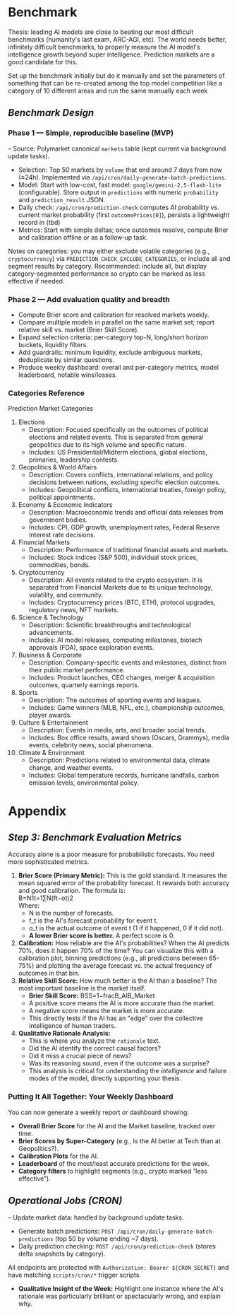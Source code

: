# Benchmark

Thesis: leading AI models are close to beating our most difficult benchmarks (humanity's last exam, ARC-AGI, etc). The world needs better, infinitely difficult benchmarks, to properly measure the AI model's intelligence growth beyond super intelligence. Prediction markets are a good candidate for this.

Set up the benchmark initially but do it manually and set the parameters of something that can be re-created among the top model competition like a category of 10 different areas and run the same manually each week


## ***Benchmark Design***

### Phase 1 — Simple, reproducible baseline (MVP)
– Source: Polymarket canonical `markets` table (kept current via background update tasks).
- Selection: Top 50 markets by `volume` that end around 7 days from now (±24h). Implemented via `/api/cron/daily-generate-batch-predictions`.
- Model: Start with low-cost, fast model: `google/gemini-2.5-flash-lite` (configurable). Store output in `predictions` with numeric `probability` and `prediction_result` JSON.
- Daily check: `/api/cron/prediction-check` computes AI probability vs. current market probability (first `outcomePrices[0]`), persists a lightweight record in (tbd)
- Metrics: Start with simple deltas; once outcomes resolve, compute Brier and calibration offline or as a follow‑up task.

Notes on categories: you may either exclude volatile categories (e.g., `cryptocurrency`) via `PREDICTION_CHECK_EXCLUDE_CATEGORIES`, or include all and segment results by category. Recommended: include all, but display category-segmented performance so crypto can be marked as less effective if needed.

### Phase 2 — Add evaluation quality and breadth
- Compute Brier score and calibration for resolved markets weekly.
- Compare multiple models in parallel on the same market set; report relative skill vs. market (Brier Skill Score).
- Expand selection criteria: per-category top-N, long/short horizon buckets, liquidity filters.
- Add guardrails: minimum liquidity, exclude ambiguous markets, deduplicate by similar questions.
- Produce weekly dashboard: overall and per-category metrics, model leaderboard, notable wins/losses.

### Categories Reference
Prediction Market Categories

1. Elections  
   * Description: Focused specifically on the outcomes of political elections and related events. This is separated from general geopolitics due to its high volume and specific nature.  
   * Includes: US Presidential/Midterm elections, global elections, primaries, leadership contests.  
2. Geopolitics & World Affairs  
   * Description: Covers conflicts, international relations, and policy decisions between nations, excluding specific election outcomes.  
   * Includes: Geopolitical conflicts, international treaties, foreign policy, political appointments.  
3. Economy & Economic Indicators  
   * Description: Macroeconomic trends and official data releases from government bodies.  
   * Includes: CPI, GDP growth, unemployment rates, Federal Reserve interest rate decisions.  
4. Financial Markets  
   * Description: Performance of traditional financial assets and markets.  
   * Includes: Stock indices (S\&P 500), individual stock prices, commodities, bonds.  
5. Cryptocurrency  
   * Description: All events related to the crypto ecosystem. It is separated from Financial Markets due to its unique technology, volatility, and community.  
   * Includes: Cryptocurrency prices (BTC, ETH), protocol upgrades, regulatory news, NFT markets.  
6. Science & Technology  
   * Description: Scientific breakthroughs and technological advancements.  
   * Includes: AI model releases, computing milestones, biotech approvals (FDA), space exploration events.  
7. Business & Corporate  
   * Description: Company-specific events and milestones, distinct from their public market performance.  
   * Includes: Product launches, CEO changes, merger & acquisition outcomes, quarterly earnings reports.  
8. Sports  
   * Description: The outcomes of sporting events and leagues.  
   * Includes: Game winners (MLB, NFL, etc.), championship outcomes, player awards.  
9. Culture & Entertainment  
   * Description: Events in media, arts, and broader social trends.  
   * Includes: Box office results, award shows (Oscars, Grammys), media events, celebrity news, social phenomena.  
10. Climate & Environment  
    * Description: Predictions related to environmental data, climate change, and weather events.  
    * Includes: Global temperature records, hurricane landfalls, carbon emission levels, environmental policy.




# **Appendix**

## ***Step 3: Benchmark Evaluation Metrics***

Accuracy alone is a poor measure for probabilistic forecasts. You need more sophisticated metrics.

1. **Brier Score (Primary Metric):** This is the gold standard. It measures the mean squared error of the probability forecast. It rewards both accuracy and good calibration. The formula is:  
    B=N1​t=1∑N​(ft​−ot​)2  
    Where:  
   * N is the number of forecasts.  
   * f\_t is the AI's forecast probability for event t.  
   * o\_t is the actual outcome of event t (1 if it happened, 0 if it did not).  
   * **A lower Brier score is better.** A perfect score is 0\.  
2. **Calibration:** How reliable are the AI's probabilities? When the AI predicts 70%, does it happen 70% of the time? You can visualize this with a calibration plot, binning predictions (e.g., all predictions between 65-75%) and plotting the average forecast vs. the actual frequency of outcomes in that bin.  
3. **Relative Skill Score:** How much better is the AI than a baseline? The most important baseline is the market itself.  
   * **Brier Skill Score:** BSS=1−fracB\_AIB\_Market  
   * A positive score means the AI is more accurate than the market.  
   * A negative score means the market is more accurate.  
   * This directly tests if the AI has an "edge" over the collective intelligence of human traders.  
4. **Qualitative Rationale Analysis:**  
   * This is where you analyze the `rationale` text.  
   * Did the AI identify the correct causal factors?  
   * Did it miss a crucial piece of news?  
   * Was its reasoning sound, even if the outcome was a surprise?  
   * This analysis is critical for understanding the *intelligence* and failure modes of the model, directly supporting your thesis.

### **Putting It All Together: Your Weekly Dashboard**

You can now generate a weekly report or dashboard showing:

* **Overall Brier Score** for the AI and the Market baseline, tracked over time.  
* **Brier Scores by Super-Category** (e.g., Is the AI better at Tech than at Geopolitics?).  
* **Calibration Plots** for the AI.  
* **Leaderboard** of the most/least accurate predictions for the week.  
* **Category filters** to highlight segments (e.g., crypto marked “less effective”).

## ***Operational Jobs (CRON)***
– Update market data: handled by background update tasks.
- Generate batch predictions: `POST /api/cron/daily-generate-batch-predictions` (top 50 by volume ending ~7 days).
- Daily prediction checking: `POST /api/cron/prediction-check` (stores delta snapshots by category).

All endpoints are protected with `Authorization: Bearer ${CRON_SECRET}` and have matching `scripts/cron/*` trigger scripts.
* **Qualitative Insight of the Week:** Highlight one instance where the AI's rationale was particularly brilliant or spectacularly wrong, and explain why.